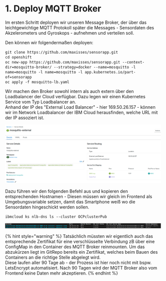 # 1. Deploy MQTT Broker

Im ersten Schritt deployen wir unseren Message Broker, der über das leichtgewichtige MQTT Protokoll später die Messages - Sensordaten des Akzelerometers und Gyroskops - aufnehmen und verteilen soll.

Den können wir folgendermaßen deployen:

```text
git clone https://github.com/maxisses/sensorapp.git
cd openshift
oc new-app https://github.com/maxisses/sensorapp.git --context-dir=mosquitto-broker/ --strategy=docker --name=mosquitto -l name=mosquitto -l name=mosquitto -l app.kubernetes.io/part-of=sensorapp
oc apply -f mosquitto-lb.yaml
```

Wir machen den Broker sowohl intern als auch extern über den Loadbalancer der Cloud verfügbar. Dazu legen wir einen Kubernetes Service vom Typ Loadbalancer an.  
Anhand der IP des "External Load Balancer" - hier 169.50.26.157  - können wir im Network Loadbalancer der IBM Cloud herausfinden, welche URL mit der IP assoziert ist.

![](../../../../../../.gitbook/assets/image%20%2812%29.png)

Dazu führen wir den folgenden Befehl aus und kopieren den entsprechenden Hostnamen - Diesen müssen wir gleich im Frontend als Umgebungsvariable setzen, damit das Smartphone weiß wo die Sensordaten hingeschickt werden sollen.

```text
ibmcloud ks nlb-dns ls --cluster OCPclusterPub
```

![](../../../../../../.gitbook/assets/image%20%2813%29.png)

{% hint style="warning" %}
Tatsächlich müssten wir eigentlich auch das entsprechende Zertifikat für eine verschlüsselte Verbindung zB über eine ConfigMap in den Container des MQTT Broker reinmounten. Um das abzukürzen liegt im GitRepo bereits ein Zertifikat, welches beim Bauen des Containers an die richtige Stelle abgelegt wird.  
Diese laufen aller 90 Tage ab - der Prozess ist hier noch nicht mit bspw. LetsEncrypt automatisiert. Nach 90 Tagen wird der MQTT Broker also vom Frontend keine Daten mehr akzeptieren.
{% endhint %}


